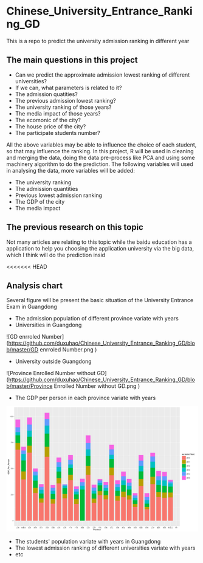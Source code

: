 # Chinese_University_Entrance_Ranking_GD
This is a repo to predict the university admission ranking in different year

## The main questions in this project
- Can we predict the approximate admission lowest ranking of different universities?
- If we can, what parameters is related to it?
 - The admission quatities?
 - The previous admission lowest ranking?
 - The university ranking of those years?
 - The media impact of those years?
 - The ecomonic of the city?
 - The house price of the city?
 - The participate students number?

All the above variables may be able to influence the choice of each student, so that may influence the ranking. In this project, R will be used in cleaning and merging the data, doing the data pre-process like PCA and using some machinery algorithm to do the prediction. The following variables will used in analysing the data, more variables will be added:

- The university ranking
- The admission quantities
- Previous lowest admission ranking
- The GDP of the city
- The media impact

## The previous research on this topic
Not many articles are relating to this topic while the baidu education has a application to help you choosing the application university via the big data, which I think will do the prediction insid

<<<<<<< HEAD
## Analysis chart
Several figure will be present the basic situation of the University Entrance Exam in Guangdong

- The admission population of different province variate with years
 - Universities in Guangdong

![GD enrroled Number](https://github.com/duxuhao/Chinese_University_Entrance_Ranking_GD/blob/master/GD enrroled Number.png )

 - University outside Guangdong

![Province Enrolled Number without GD](https://github.com/duxuhao/Chinese_University_Entrance_Ranking_GD/blob/master/Province Enrolled Number without GD.png )

- The GDP per person in each province variate with years

![GDP_PER_PERSON](https://github.com/duxuhao/Chinese_University_Entrance_Ranking_GD/blob/master/GDP_PER_PERSON.png )
- The students' population variate with years in Guangdong
- The lowest admission ranking of different universities variate with years
- etc

